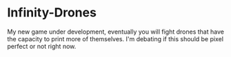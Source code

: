 # Infinity-Drones
My new game under development, eventually you will fight drones that have the capacity to print more of themselves. I'm debating if this should be pixel perfect or not right now.
